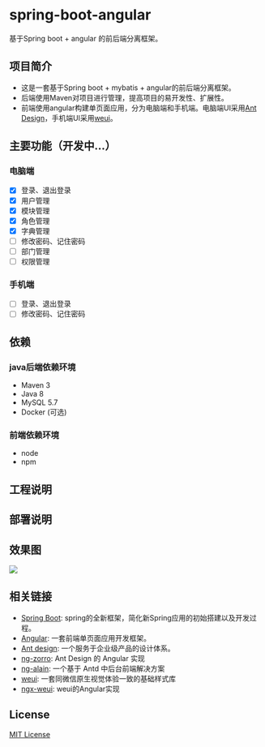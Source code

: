 # spring-boot-angular
基于Spring boot + angular 的前后端分离框架。

## 项目简介
* 这是一套基于Spring boot + mybatis + angular的前后端分离框架。
* 后端使用Maven对项目进行管理，提高项目的易开发性、扩展性。
* 前端使用angular构建单页面应用，分为电脑端和手机端。电脑端UI采用[Ant Design][antdesign]，手机端UI采用[weui][weui]。

## 主要功能（开发中...）
### 电脑端

- [x] 登录、退出登录
- [x] 用户管理
- [x] 模块管理
- [x] 角色管理
- [x] 字典管理
- [ ] 修改密码、记住密码
- [ ] 部门管理
- [ ] 权限管理

### 手机端

- [ ] 登录、退出登录
- [ ] 修改密码、记住密码

## 依赖
### java后端依赖环境
* Maven 3
* Java 8
* MySQL 5.7
* Docker (可选)

### 前端依赖环境
* node
* npm

## 工程说明


## 部署说明


## 效果图
![](http://ouapqg8mg.bkt.clouddn.com/18-9-19/66055342.jpg)

## 相关链接
* [Spring Boot][spring-boot]:   spring的全新框架，简化新Spring应用的初始搭建以及开发过程。
* [Angular][angular]:           一套前端单页面应用开发框架。
* [Ant design][antdesign]:      一个服务于企业级产品的设计体系。
* [ng-zorro][ng-zorro]:      Ant Design 的 Angular 实现
* [ng-alain][ng-alain]:     一个基于 Antd 中后台前端解决方案
* [weui][weui]:             一套同微信原生视觉体验一致的基础样式库
* [ngx-weui][ngx-weui]:     weui的Angular实现



## License
[MIT License](./LICENSE)

[spring-boot]: https://spring.io/projects/spring-boot
[angular]: https://angular.cn/
[antdesign]: https://ant.design/
[ng-zorro]: https://ng.ant.design/
[ng-alain]: https://ng-alain.com/
[weui]: https://weui.io/
[ngx-weui]: https://cipchk.github.io/ngx-weui/
